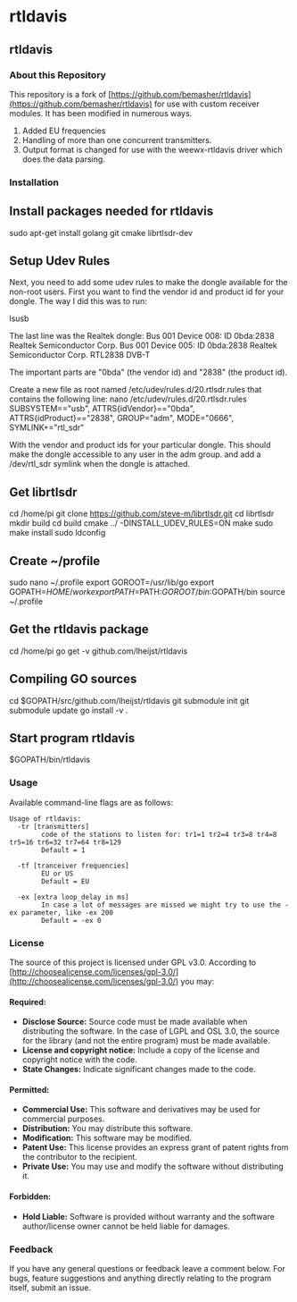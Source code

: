 # rtldavis

## rtldavis

### About this Repository

This repository is a fork of [https://github.com/bemasher/rtldavis](https://github.com/bemasher/rtldavis) for use with custom receiver modules. It has been modified in numerous ways.
1) Added EU frequencies
2) Handling of more than one concurrent transmitters.
3) Output format is changed for use with the weewx-rtldavis driver which does the data parsing. 


### Installation

## Install packages needed for rtldavis
sudo apt-get install golang git cmake librtlsdr-dev

## Setup Udev Rules
Next, you need to add some udev rules to make the dongle available for the non-root users. First you want to find the vendor id and product id for your dongle.
The way I did this was to run:

lsusb

The last line was the Realtek dongle:
Bus 001 Device 008: ID 0bda:2838 Realtek Semiconductor Corp.
Bus 001 Device 005: ID 0bda:2838 Realtek Semiconductor Corp. RTL2838 DVB-T

The important parts are "0bda" (the vendor id) and "2838" (the product id).

Create a new file as root named /etc/udev/rules.d/20.rtlsdr.rules that contains the following line:
nano /etc/udev/rules.d/20.rtlsdr.rules
SUBSYSTEM=="usb", ATTRS{idVendor}=="0bda", ATTRS{idProduct}=="2838", GROUP="adm", MODE="0666", SYMLINK+="rtl_sdr"

With the vendor and product ids for your particular dongle. This should make the dongle accessible to any user in the adm group. and add a /dev/rtl_sdr symlink when the dongle is attached.

## Get librtlsdr
cd /home/pi
git clone https://github.com/steve-m/librtlsdr.git
cd librtlsdr
mkdir build
cd build
cmake ../ -DINSTALL_UDEV_RULES=ON
make
sudo make install
sudo ldconfig

## Create ~/profile
sudo nano ~/.profile
export GOROOT=/usr/lib/go
export GOPATH=$HOME/work
export PATH=$PATH:$GOROOT/bin:$GOPATH/bin
source ~/.profile

## Get the rtldavis package
cd /home/pi
go get -v github.com/lheijst/rtldavis

## Compiling GO sources
cd $GOPATH/src/github.com/lheijst/rtldavis
git submodule init
git submodule update
go install -v .

## Start program rtldavis
$GOPATH/bin/rtldavis

### Usage
Available command-line flags are as follows:

```
Usage of rtldavis:
  -tr [transmitters]
    	code of the stations to listen for: tr1=1 tr2=4 tr3=8 tr4=8 tr5=16 tr6=32 tr7=64 tr8=129
        Default = 1

  -tf [tranceiver frequencies]
        EU or US
        Default = EU

  -ex [extra loop_delay in ms]
        In case a lot of messages are missed we might try to use the -ex parameter, like -ex 200
        Default = -ex 0
```

### License
The source of this project is licensed under GPL v3.0. According to [http://choosealicense.com/licenses/gpl-3.0/](http://choosealicense.com/licenses/gpl-3.0/) you may:

#### Required:

 * **Disclose Source:** Source code must be made available when distributing the software. In the case of LGPL and OSL 3.0, the source for the library (and not the entire program) must be made available.
 * **License and copyright notice:** Include a copy of the license and copyright notice with the code.
 * **State Changes:** Indicate significant changes made to the code.

#### Permitted:

 * **Commercial Use:** This software and derivatives may be used for commercial purposes.
 * **Distribution:** You may distribute this software.
 * **Modification:** This software may be modified.
 * **Patent Use:** This license provides an express grant of patent rights from the contributor to the recipient.
 * **Private Use:** You may use and modify the software without distributing it.

#### Forbidden:

 * **Hold Liable:** Software is provided without warranty and the software author\/license owner cannot be held liable for damages.

### Feedback
If you have any general questions or feedback leave a comment below. For bugs, feature suggestions and anything directly relating to the program itself, submit an issue.
